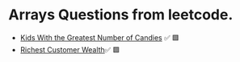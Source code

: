 # Arrays Questions from leetcode.

- [Kids With the Greatest Number of Candies](https://leetcode.com/problems/kids-with-the-greatest-number-of-candies/) :white_check_mark: :green_square:
- [Richest Customer Wealth](https://leetcode.com/problems/richest-customer-wealth/):white_check_mark: :green_square:
